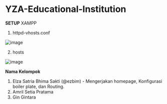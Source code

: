 # YZA-Educational-Institution

**SETUP**
XAMPP 
1. httpd-vhosts.conf
   
![image](https://github.com/Ezbim/YZA-Educational-Institution/assets/97782347/e2025cc6-a42d-4924-b7c3-068d36389c24)

2. hosts
   
![image](https://github.com/Ezbim/YZA-Educational-Institution/assets/97782347/0df3dae6-0e99-41fd-b1f8-359528dfd8bb)



**Nama Kelompok**
1. Elza Satria Bhima Sakti (@ezbim) - Mengerjakan homepage, Konfigurasi boiler plate, dan Routing.
2. Amril Setia Pratama
3. Gin Gintara

